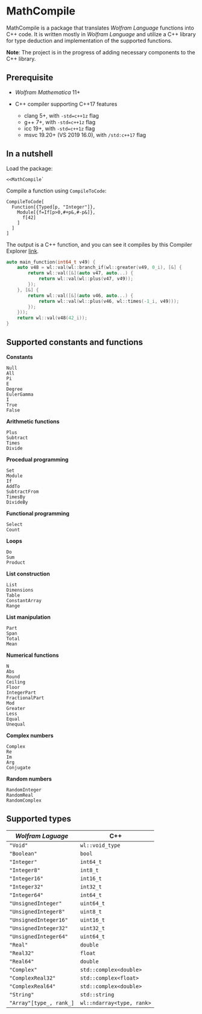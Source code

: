 # MathCompile

MathCompile is a package that translates *Wolfram Language* functions into C++ code. It is written mostly in *Wolfram Language* and utilize a C++ library for type deduction and implementation of the supported functions. 

**Note**: The project is in the progress of adding necessary components to the C++ library. 

## Prerequisite

- *Wolfram Mathematica* 11+
- C++ compiler supporting C++17 features

  - clang 5+, with `-std=c++1z` flag
  - g++ 7+, with `-std=c++1z` flag
  - icc 19+, with `-std=c++1z` flag
  - msvc 19.20+ (VS 2019 16.0), with `/std:c++17` flag

## In a nutshell

Load the package:
```
<<MathCompile`
```
Compile a function using `CompileToCode`:
```
CompileToCode[
  Function[{Typed[p, "Integer"]},
    Module[{f=If[p>0,#+p&,#-p&]},
      f[42]
    ]
  ]
]
```
The output is a C++ function, and you can see it compiles by this Compiler Explorer [link](https://godbolt.org/z/HEMhmS).
```c++
auto main_function(int64_t v49) {
    auto v48 = wl::val(wl::branch_if(wl::greater(v49, 0_i), [&] {
        return wl::val([&](auto v47, auto...) {
            return wl::val(wl::plus(v47, v49));
        });
    }, [&] {
        return wl::val([&](auto v46, auto...) {
            return wl::val(wl::plus(v46, wl::times(-1_i, v49)));
        });
    }));
    return wl::val(v48(42_i));
}
```

## Supported constants and functions

**Constants**
```
Null
All
Pi
E
Degree
EulerGamma
I
True
False
```
**Arithmetic functions**
```
Plus
Subtract
Times
Divide
```
**Procedual programming**
```
Set
Module
If
AddTo
SubtractFrom
TimesBy
DivideBy
```
**Functional programming**
```
Select
Count
```
**Loops**
```
Do
Sum
Product
```
**List construction**
```
List
Dimensions
Table
ConstantArray
Range
```
**List manipulation**
```
Part
Span
Total
Mean
```
**Numerical functions**
```
N
Abs
Round
Ceiling
Floor
IntegerPart
FractionalPart
Mod
Greater
Less
Equal
Unequal
```
**Complex numbers**
```
Complex
Re
Im
Arg
Conjugate
```
**Random numbers**
```
RandomInteger
RandomReal
RandomComplex
```

## Supported types

| *Wolfram Laguage*       | C++                       |
| ----------------------- | ------------------------- |
| `"Void"`                | `wl::void_type`           |
| `"Boolean"`             | `bool`                    |
| `"Integer"`             | `int64_t`                 |
| `"Integer8"`            | `int8_t`                  |
| `"Integer16"`           | `int16_t`                 |
| `"Integer32"`           | `int32_t`                 |
| `"Integer64"`           | `int64_t`                 |
| `"UnsignedInteger"`     | `uint64_t`                |
| `"UnsignedInteger8"`    | `uint8_t`                 |
| `"UnsignedInteger16"`   | `uint16_t`                |
| `"UnsignedInteger32"`   | `uint32_t`                |
| `"UnsignedInteger64"`   | `uint64_t`                |
| `"Real"`                | `double`                  |
| `"Real32"`              | `float`                   |
| `"Real64"`              | `double`                  |
| `"Complex"`             | `std::complex<double>`    |
| `"ComplexReal32"`       | `std::complex<float>`     |
| `"ComplexReal64"`       | `std::complex<double>`    |
| `"String"`              | `std::string`             |
| `"Array"[type_, rank_]` | `wl::ndarray<type, rank>` |
